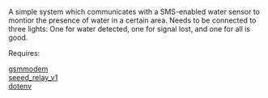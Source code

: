 A simple system which communicates with a SMS-enabled water sensor to montior the presence of water in a certain area. Needs to be connected to three lights: One for water detected, one for signal lost, and one for all is good.

Requires:

[gsmmodem](https://github.com/babca/python-gsmmodem)  
[seeed_relay_v1](https://pypi.org/project/python-gsmmodem-new/)  
[dotenv](https://pypi.org/project/python-dotenv/)  
